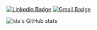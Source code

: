 [![Linkedin Badge](https://img.shields.io/badge/-idaolson-blue?style=flat-square&logo=Linkedin&logoColor=white&link=https://www.linkedin.com/in/idaolson/)](https://www.linkedin.com/in/idaolson/)
[![Gmail Badge](https://img.shields.io/badge/-idaolson@gmail.com-c14438?style=flat-square&logo=Gmail&logoColor=white&link=mailto:idaolson@gmail.com)](mailto:idaolson@gmail.com)
<!--
**idaolson/idaolson** is a ✨ _special_ ✨ repository because its `README.md` (this file) appears on your GitHub profile.

Here are some ideas to get you started:

- 🔭 I’m currently working on ...
- 🌱 I’m currently learning ...
- 👯 I’m looking to collaborate on ...
- 🤔 I’m looking for help with ...
- 💬 Ask me about ...
- 📫 How to reach me: ...
- 😄 Pronouns: ...
- ⚡ Fun fact: ...
-->

![Ida's GitHub stats](https://github-readme-stats.vercel.app/api?username=idaolson&show_icons=true&theme=nightowl)

